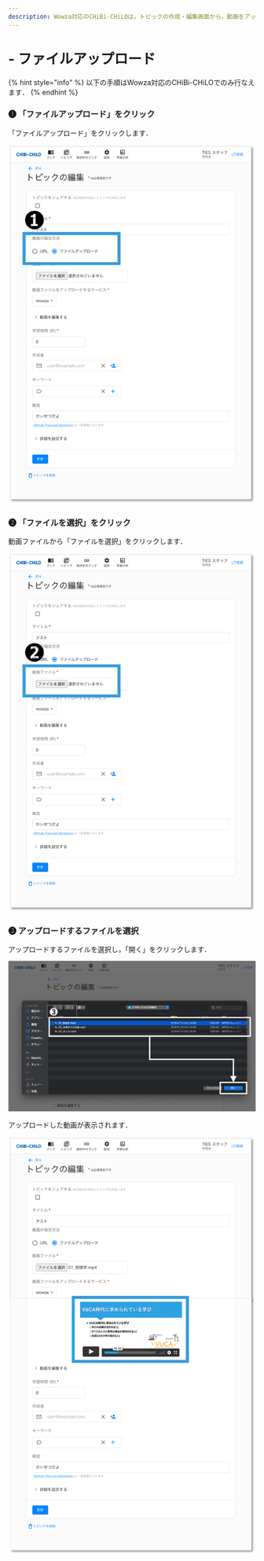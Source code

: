 ```yaml
---
description: Wowza対応のCHiBi-CHiLOは，トピックの作成・編集画面から，動画をアップロードすることができます．
---
```


# - ファイルアップロード

{% hint style="info" %}
以下の手順はWowza対応のCHiBi-CHiLOでのみ行なえます．
{% endhint %}

### ❶ 「ファイルアップロード」をクリック

「ファイルアップロード」をクリックします．

![](<../.gitbook/assets/image (451).png>)

### ❷ 「ファイルを選択」をクリック

動画ファイルから「ファイルを選択」をクリックします．

![](<../.gitbook/assets/image (452).png>)

### ❸ アップロードするファイルを選択

アップロードするファイルを選択し，「開く」をクリックします．

![](<../.gitbook/assets/image (453).png>)

アップロードした動画が表示されます．

![](<../.gitbook/assets/image (454).png>)
